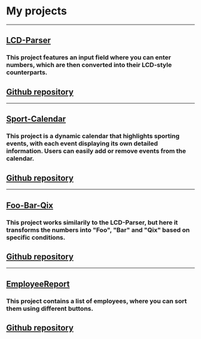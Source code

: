 # My projects

---

## [LCD-Parser](https://szepesibalazs.github.io/lcd-parser/)

### This project features an input field where you can enter numbers, which are then converted into their LCD-style counterparts.

## [Github repository](https://github.com/SzepesiBalazs/numberToLcd)

---

## [Sport-Calendar](https://szepesibalazs.github.io/sport-calendar/)

### This project is a dynamic calendar that highlights sporting events, with each event displaying its own detailed information. Users can easily add or remove events from the calendar.

## [Github repository](https://github.com/SzepesiBalazs/SR-SportCalendar-Exercise)

---

## [Foo-Bar-Qix](https://szepesibalazs.github.io/foo-bar-qix/)

### This project works similarily to the LCD-Parser, but here it transforms the numbers into "Foo", "Bar" and "Qix" based on specific conditions.

## [Github repository](https://github.com/SzepesiBalazs/FooBarQixDojo)

---

## [EmployeeReport](https://szepesibalazs.github.io/employee-report/)

###  This project contains a list of employees, where you can sort them using different buttons.

## [Github repository](https://github.com/SzepesiBalazs/employeeReport)